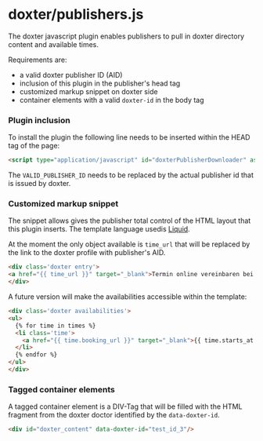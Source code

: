 # doxter/publishers.js

The doxter javascript plugin enables publishers to pull in doxter directory content and available times.

Requirements are:

 - a valid doxter publisher ID (AID)
 - inclusion of this plugin in the publisher's head tag
 - customized markup snippet on doxter side
 - container elements with a valid `doxter-id` in the body tag
 

### Plugin inclusion

To install the plugin the following line needs to be inserted within the HEAD tag of the page:

```HTML
<script type="application/javascript" id="doxterPublisherDownloader" async data-aid="VALID_PUBLISHER_ID" src="http://js.doxter.de/doxter_publisher.min.js"></script>
```

The `VALID_PUBLISHER_ID` needs to be replaced by the actual publisher id that is issued by doxter.


### Customized markup snippet

The snippet allows gives the publisher total control of the HTML layout that this plugin inserts. The template language usedis [Liquid](https://github.com/Shopify/liquid/wiki/Liquid-for-Designers).

At the moment the only object available is `time_url` that will be replaced by the link to the doxter profile with publisher's AID.

```HTML
<div class='doxter entry'>
<a href="{{ time_url }}" target="_blank">Termin online vereinbaren bei doxter.de</a>
</div>
```

A future version will make the availabilities accessible within the template:


```HTML
<div class='doxter availabilities'>
<ul>
  {% for time in times %}
  <li class='time'>
    <a href="{{ time.booking_url }}" target="_blank">{{ time.starts_at | date: "%Y%m%d %H%:M" } }} {{ time.reasons }}</a> 
  </li>
  {% endfor %}
</ul>
</div>
```

### Tagged container elements

A tagged container element is a DIV-Tag that will be filled with the HTML fragment from the doxter doctor identified by the `data-doxter-id`.

```HTML
<div id="doxter_content" data-doxter-id="test_id_3"/>
```

